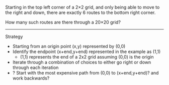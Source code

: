 Starting in the top left corner of a 2×2 grid, and only being able to move to the right and down, there are exactly 6 routes to the bottom right corner.


How many such routes are there through a 20×20 grid?

----

Strategy

- Starting from an origin point (x,y) represented by (0,0)
- Identify the endpoint (x+end,y+end) represented in the example as (1,1) 
    - (1,1) represents the end of a 2x2 grid assuming (0,0) is the origin
- Iterate through a combination of choices to either go right or down through each iteration
- ? Start with the most expensive path from (0,0) to (x+end,y+end)? and work backwards?
